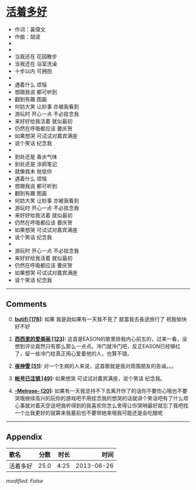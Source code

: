 # [活着多好](https://music.163.com/song?id=26608800)

* 作词：黃偉文
* 作曲：胡波
*
*
* 当我还在 花园散步
* 当我还在 浴室洗澡
* 十步以内 可拥抱
* 
* 遇着什么 烦恼
* 想跟我说 都可听到
* 翻到有趣 图画
* 何妨大笑 让妙事 亦被我看到
* 游玩时 开心一点 不必挂念我
* 来好好给我活着 就似最初
* 仍然在呼吸都应该 要庆贺
* 如果想哭 可试试对嘉宾满座
* 说个笑话 纪念我
* 
* 到处还是 香水气味
* 到处还是 涂鸦笔记
* 就像我未 抛低你
* 遇着什么 烦恼
* 想跟我说 都可听到
* 翻到有趣 图画
* 何妨大笑 让妙事 亦被我看到
* 游玩时 开心一点 不必挂念我
* 来好好给我活着 就似最初
* 仍然在呼吸都应该 要庆贺
* 如果想哭 可试试对嘉宾满座
* 说个笑话 纪念我
* 
* 游玩时 开心一点 不必挂念我
* 来好好给我活着 就似最初
* 仍然在呼吸都应该 要庆贺
* 如果想哭 可试试对嘉宾满座
* 说个笑话 纪念我


---

## Comments
0. **[butifi \[178\]](https://music.163.com/#/user/home?id=30468222):** 如果 我是說如果有一天我不見了  就當我去長途旅行了 祝我愉快好不好

1. **[西西里的爱美丽 \[123\]](https://music.163.com/#/user/home?id=29628839):** 这首是EASON的歌里排我内心前五的，过来一看，没想到评论竟然只有那么那么一点点。冷门就冷门吧，反正EASON已经够红了，留一些冷门给真正用心爱着他的人，也算不错。

2. **[夜神雪 \[51\]](https://music.163.com/#/user/home?id=75351569):** 对一个生病的人来说，这首歌就是我对周围朋友的告诫。。。

3. **[帐号已注销 \[49\]](https://music.163.com/#/user/home?id=11225325):** 如果想哭 可试试对嘉宾满座，说个笑话 纪念我。

4. **[-Melrose- \[20\]](https://music.163.com/#/user/home?id=298982298):** 如果有一天我坚持不下去离开你了的话你不要伤心哦也不要哭哦继续高兴的玩你的游戏吧不用挂念我的想哭的话就讲个笑话吧有了什么烦心事就对着天空说吧我听得到的我喜欢你怎么舍得让你哭呐最好就忘了我吧找一个比我更好的就算来我墓前也不要带她来哦我可能还是会吃醋呢



---

## Appendix

|歌名|分数|时长|时间|
|:---|:---:|---:|---:|
|活着多好|25.0|4:25|2013-06-26

*modified: False*
